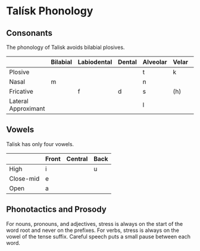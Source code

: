 # Talísk Phonology

## Consonants

The phonology of Talisk avoids bilabial plosives.

|                     | Bilabial | Labiodental | Dental | Alveolar | Velar | Glottal |
| ------------------- | -------- | ----------- | ------ | -------- | ----- | ------- |
| Plosive             |          |             |        | t        | k     |         |
| Nasal               | m        |             |        | n        |       |         |
| Fricative           |          | f           | d      | s        | (h)   | h       |
| Lateral Approximant |          |             |        | l        |       |         |

## Vowels

Talisk has only four vowels.

|           | Front | Central | Back |
| --------- | ----- | ------- | ---- |
| High      | i     |         | u    |
| Close-mid | e     |         |      |
| Open      | a     |         |      |

## Phonotactics and Prosody

For nouns, pronouns, and adjectives, stress is always on the start of the word
root and never on the prefixes. For verbs, stress is always on the vowel of the
tense suffix. Careful speech puts a small pause between each word.
